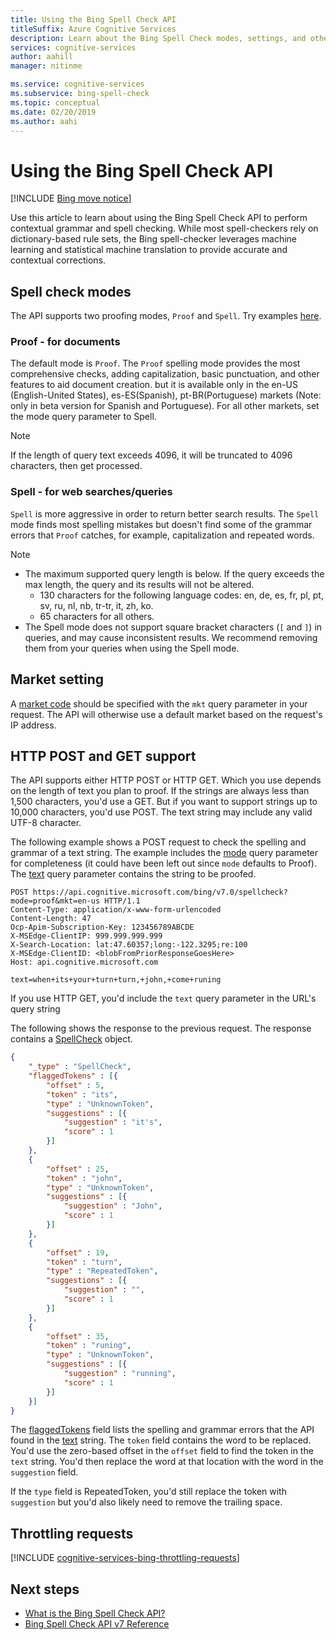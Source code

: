 ```yaml
---
title: Using the Bing Spell Check API
titleSuffix: Azure Cognitive Services
description: Learn about the Bing Spell Check modes, settings, and other information related to the API.
services: cognitive-services
author: aahill
manager: nitinme

ms.service: cognitive-services
ms.subservice: bing-spell-check
ms.topic: conceptual
ms.date: 02/20/2019
ms.author: aahi
---
```


# Using the Bing Spell Check API

[!INCLUDE [Bing move notice](../../Bing-Web-Search/includes/bing-move-notice.md)]

Use this article to learn about using the Bing Spell Check API to perform contextual grammar and spell checking. While most spell-checkers rely on dictionary-based rule sets, the Bing spell-checker leverages machine learning and statistical machine translation to provide accurate and contextual corrections. 

## Spell check modes

The API supports two proofing modes, `Proof` and `Spell`.  Try examples [here](https://azure.microsoft.com/services/cognitive-services/spell-check/).

### Proof - for documents 

The default mode is `Proof`. The `Proof` spelling mode provides the most comprehensive checks,  adding capitalization, basic punctuation, and other features to aid document creation. but it is available only in the en-US (English-United States), es-ES(Spanish), pt-BR(Portuguese) markets (Note: only in beta version for Spanish and Portuguese). For all other markets, set the mode query parameter to Spell. 

> [!NOTE]
> If the length of query text exceeds 4096, it will be truncated to 4096 characters, then get processed. 

### Spell -  for web searches/queries

`Spell` is more aggressive in order to return better search results. The `Spell` mode finds most spelling mistakes but doesn't find some of the grammar errors that `Proof` catches, for example, capitalization and repeated words.

> [!NOTE]
> * The maximum supported query length is below. If the query exceeds the max length, the query and its results will not be altered.
>    * 130 characters for the following language codes: en, de, es, fr, pl, pt, sv, ru, nl, nb, tr-tr, it, zh, ko. 
>    * 65 characters for all others.
> * The Spell mode does not support square bracket characters (`[` and `]`) in queries, and may cause inconsistent results. We recommend removing them from your queries when using the Spell mode.

## Market setting

A [market code](/rest/api/cognitiveservices-bingsearch/bing-spell-check-api-v7-reference#market-codes) should be specified with the `mkt` query parameter in your request. The API will otherwise use a default market based on the request's IP address.


## HTTP POST and GET support

The API supports either HTTP POST or HTTP GET. Which you use depends on the length of text you plan to proof. If the strings are always less than 1,500 characters, you'd use a GET. But if you want to support strings up to 10,000 characters, you'd use POST. The text string may include any valid UTF-8 character.

The following example shows a POST request to check the spelling and grammar of a text string. The example includes the [mode](/rest/api/cognitiveservices-bingsearch/bing-spell-check-api-v7-reference#mode) query parameter for completeness (it could have been left out since `mode` defaults to Proof). The [text](/rest/api/cognitiveservices-bingsearch/bing-spell-check-api-v7-reference#text) query parameter contains the string to be proofed.
  
```  
POST https://api.cognitive.microsoft.com/bing/v7.0/spellcheck?mode=proof&mkt=en-us HTTP/1.1  
Content-Type: application/x-www-form-urlencoded  
Content-Length: 47  
Ocp-Apim-Subscription-Key: 123456789ABCDE  
X-MSEdge-ClientIP: 999.999.999.999  
X-Search-Location: lat:47.60357;long:-122.3295;re:100  
X-MSEdge-ClientID: <blobFromPriorResponseGoesHere>  
Host: api.cognitive.microsoft.com  
 
text=when+its+your+turn+turn,+john,+come+runing  
``` 

If you use HTTP GET, you'd include the `text` query parameter in the URL's query string
  
The following shows the response to the previous request. The response contains a [SpellCheck](/rest/api/cognitiveservices-bingsearch/bing-spell-check-api-v7-reference#spellcheck) object. 
  
```json
{  
    "_type" : "SpellCheck",  
    "flaggedTokens" : [{  
        "offset" : 5,  
        "token" : "its",  
        "type" : "UnknownToken",  
        "suggestions" : [{  
            "suggestion" : "it's",  
            "score" : 1  
        }]  
    },  
    {  
        "offset" : 25,  
        "token" : "john",  
        "type" : "UnknownToken",  
        "suggestions" : [{  
            "suggestion" : "John",  
            "score" : 1  
        }]  
    },  
    {  
        "offset" : 19,  
        "token" : "turn",  
        "type" : "RepeatedToken",  
        "suggestions" : [{  
            "suggestion" : "",  
            "score" : 1  
        }]  
    },  
    {  
        "offset" : 35,  
        "token" : "runing",  
        "type" : "UnknownToken",  
        "suggestions" : [{  
            "suggestion" : "running",  
            "score" : 1  
        }]  
    }]  
}  
```  
  
The [flaggedTokens](/rest/api/cognitiveservices-bingsearch/bing-spell-check-api-v7-reference#flaggedtokens) field lists the spelling and grammar errors that the API found in the [text](/rest/api/cognitiveservices-bingsearch/bing-spell-check-api-v7-reference#text) string. The `token` field contains the word to be replaced. You'd use the zero-based offset in the `offset` field to find the token in the `text` string. You'd then replace the word at that location with the word in the `suggestion` field. 

If the `type` field is RepeatedToken, you'd still replace the token with `suggestion` but you'd also likely need to remove the trailing space.

## Throttling requests

[!INCLUDE [cognitive-services-bing-throttling-requests](../../../../includes/cognitive-services-bing-throttling-requests.md)]

## Next steps

- [What is the Bing Spell Check API?](../overview.md)
- [Bing Spell Check API v7 Reference](/rest/api/cognitiveservices-bingsearch/bing-spell-check-api-v7-reference)